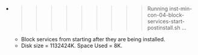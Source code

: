 * >>>>>>>>> Running inst-min-con-04-block-services-start-postinstall.sh ...
  * Block services from starting after they are being installed.
  * Disk size = 1132424K. Space Used = 8K.
